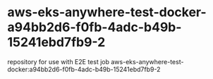 # aws-eks-anywhere-test-docker-a94bb2d6-f0fb-4adc-b49b-15241ebd7fb9-2
repository for use with E2E test job aws-eks-anywhere-test-docker:a94bb2d6-f0fb-4adc-b49b-15241ebd7fb9-2
